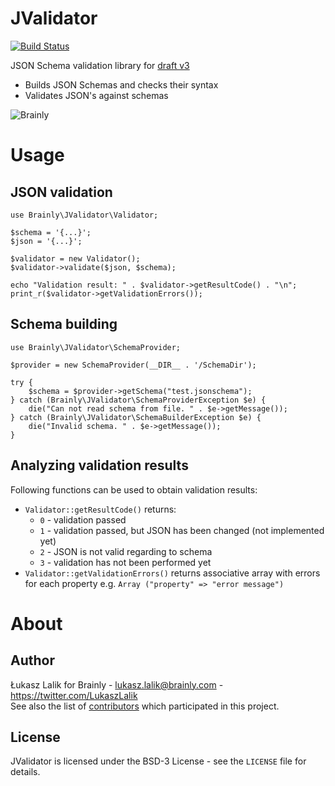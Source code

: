 # JValidator
[![Build Status](https://travis-ci.org/brainly/jvalidator.png?branch=master)](https://travis-ci.org/brainly/jvalidator)

JSON Schema validation library for [draft v3](http://tools.ietf.org/search/draft-zyp-json-schema-03)
- Builds JSON Schemas and checks their syntax
- Validates JSON's against schemas

![Brainly](https://raw.github.com/brainly/jvalidator/master/doc/logo.png)

# Usage

## JSON validation

```
use Brainly\JValidator\Validator;

$schema = '{...}';
$json = '{...}';

$validator = new Validator();
$validator->validate($json, $schema);

echo "Validation result: " . $validator->getResultCode() . "\n";
print_r($validator->getValidationErrors());
```

## Schema building

```
use Brainly\JValidator\SchemaProvider;

$provider = new SchemaProvider(__DIR__ . '/SchemaDir');

try {
    $schema = $provider->getSchema("test.jsonschema");
} catch (Brainly\JValidator\SchemaProviderException $e) {
    die("Can not read schema from file. " . $e->getMessage());
} catch (Brainly\JValidator\SchemaBuilderException $e) {
    die("Invalid schema. " . $e->getMessage());
}
```

## Analyzing validation results
Following functions can be used to obtain validation results:
- `Validator::getResultCode()` returns: 
  - `0` - validation passed
  - `1` - validation passed, but JSON has been changed (not implemented yet)
  - `2` - JSON is not valid regarding to schema
  - `3` - validation has not been performed yet
- `Validator::getValidationErrors()` returns associative array with errors for each property e.g. `Array ("property" => "error message")`

# About
## Author
Łukasz Lalik for Brainly - lukasz.lalik@brainly.com - https://twitter.com/LukaszLalik  
See also the list of [contributors](/contributors) which participated in this project.

## License
JValidator is licensed under the BSD-3 License - see the `LICENSE` file for details.
